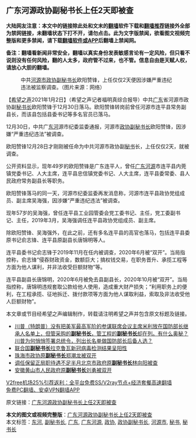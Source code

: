  <h2>广东河源政协副秘书长上任2天即被查</h2> <p class="notice"><b>大陆网友注意：本文中的链接除此处和文末的<a href="https://github.com/bannedbook/fanqiang" >翻墙</a>软件下载和<a href="https://github.com/killgcd/justmysocks/blob/master/README.md">翻墙推荐</a>链接外全部为禁网链接，未翻墙状态下打不开，请勿点击。此为文字版禁闻，欲看图文视频完整版和更多禁闻，请下载<a href="https://github.com/bannedbook/fanqiang">翻墙软件或APP</a>后翻墙上禁闻网。</p><p>备注：翻墙看新闻非常安全，翻墙以真实身份发表敏感言论有一定风险，但只看不说则没有任何风险，翻的人太多，政府管不过来，也不管。信息自由是天赋人权，请放心大胆的翻墙。</b></p>  <div class="entry"> <figure><figcaption>中共<a href="https://www.bannedbook.org/bnews/tag/%E6%B2%B3%E6%BA%90%E5%B8%82/" class="st_tag internal_tag" rel="tag" title="标签 河源市 下的日志">河源市</a><a href="https://www.bannedbook.org/bnews/tag/%e6%94%bf%e5%8d%8f/" class="st_tag internal_tag" rel="tag" title="标签 政协 下的日志">政协</a><a href="https://www.bannedbook.org/bnews/tag/%E5%89%AF%E7%A7%98%E4%B9%A6%E9%95%BF/" class="st_tag internal_tag" rel="tag" title="标签 副秘书长 下的日志">副秘书长</a>欧阳赞锋，上任仅仅2天便因涉嫌严重违纪违法被监察调查。（图片来源：网络）</figcaption></figure> <p>【<span class='wp_keywordlink_affiliate'><a href="https://www.soundofhope.org" title="希望之声" target="_blank">希望之声</a></span>2021年1月2日】（希望之声记者福明真综合报导）中共<a href="https://www.bannedbook.org/bnews/tag/%e5%b9%bf%e4%b8%9c/" class="st_tag internal_tag" rel="tag" title="标签 广东 下的日志">广东</a>省河源市政协副<a href="https://www.bannedbook.org/bnews/tag/%E7%A7%98%E4%B9%A6%E9%95%BF/" class="st_tag internal_tag" rel="tag" title="标签 秘书长 下的日志">秘书长</a>欧阳赞锋于12月30日落马。欧阳赞锋转岗前曾任河源市连平县常务副县长，而该县包括县委书记等多名官员已落马。</p> <p>12月30日，中共广<a href="https://www.bannedbook.org/bnews/tag/%E4%B8%9C%E6%B2%B3/" class="st_tag internal_tag" rel="tag" title="标签 东河 下的日志">东河</a>源市纪委监委通报，河源市<a href="https://www.bannedbook.org/bnews/tag/%E6%94%BF%E5%8D%8F%E5%89%AF%E7%A7%98%E4%B9%A6%E9%95%BF/" class="st_tag internal_tag" rel="tag" title="标签 政协副秘书长 下的日志">政协副秘书长</a>欧阳赞锋，因涉嫌“严重违纪违法”被调查。</p> <p>欧阳赞锋12月28日才刚刚被任命为中共河源市政协副<a href="https://www.bannedbook.org/bnews/tag/%E7%A7%98%E4%B9%A6/" class="st_tag internal_tag" rel="tag" title="标签 秘书 下的日志">秘书</a>长，上任仅仅2天，就被调查。</p>  <p>公开资料显示，现年49岁的欧阳赞锋是广东连平人，曾任<a href="https://www.bannedbook.org/bnews/tag/%e5%b9%bf%e4%b8%9c%e6%b2%b3%e6%ba%90/" class="st_tag internal_tag" rel="tag" title="标签 广东河源 下的日志">广东河源</a>市连平县内莞镇党委书记、人大主席，连平县忠信镇党委书记、人大主席，连平县委常委、县人民政府常务副县长等职务。</p> <p>欧阳赞锋落马的同一天，河源市纪委监委再发消息称，河源市连平县政协党组成员、副主席吴海强，因涉嫌“严重违纪违法”被调查。</p> <p>现年57岁的吴海强，曾任连平县工业园管委会党工委书记、主任，党工委副书记、主任，2019年3月，吴海强调任连平县政协党组成员、副主席。</p>  <p>除欧阳赞锋、吴海强外，在此之前，还有多名连平县的高官也落马，包括连平县委原书记俞志锋、连平县原副县长唐锦明等人。</p> <p>连平县委书记俞志锋于2019年11月在任内被调查，2020年6月被“双开”。当局指控称，俞志锋“侵吞财政资金，数额巨大；搞权钱交易，在职务晋升、承揽工程等方面为他人谋利，并非法收受巨额财物”等。</p> <p>连平县副县长唐锦明，2020年6月被免去县副县长，2020年10月被“双开”。当局指控称，唐锦明违规套取公款给他人使用，造成重大财产损失；“利用职务上的便利，在工程承揽、征地拆迁、拨付款项等方面为他人谋取利益，索取及非法收受他人巨额财物”。</p>  <p>本文章或节目经希望之声编辑制作，转载请注明希望之声并包含原文标题及链接。</p> <ul class='op-related-articles' title='相关阅读'> <li><a href='https://www.bannedbook.org/bnews/bannedvideo/20201217/1449424.html' target='_blank'>川普（特朗普）没有把美军最高军阶的参谋联席会议主席米利放在国防部长继承人名单上，但管采购的<b>副秘书长</b>，管工程的<b>副秘书长</b>却在列。有什么奥秘？川普为何悄悄签署总统令，列出长名单做国防部长后备人选？</a></li> <li><a href='https://www.bannedbook.org/bnews/baitai/20201111/1429242.html' target='_blank'>联合国<b>副秘书长</b>拉克鲁瓦新冠病毒检测结果呈阳性</a></li> <li><a href='https://www.bannedbook.org/bnews/baitai/20200830/1387887.html' target='_blank'>珠海市政协原<b>副秘书长</b>郑潮龙被双开</a></li> <li><a href='https://www.bannedbook.org/bnews/baitai/20200814/1380224.html' target='_blank'>调任保留正局职待遇不足半月北京市政府原<b>副秘书长</b>林向阳被查</a></li> <li><a href='https://www.bannedbook.org/bnews/baitai/20200805/1375066.html' target='_blank'>安徽黄山市人民政府原<b>副秘书长</b>刘勇被双开</a></li> </ul> <p class="texttj"> <a href="https://www.bannedbook.org/forum23/topic22702.html" target="_blank">V2free机场25%引荐返利：全平台免费SS/V2ray节点+经济套餐高速翻墙</a><br/> <a href="https://github.com/bannedbook/fanqiang/wiki/%E7%A6%81%E9%97%BB%E7%BD%91%E5%AE%89%E5%8D%93%E7%BF%BB%E5%A2%99%E6%96%B0%E9%97%BBAPP" target="_blank">免费PC翻墙、安卓VPN翻墙APP</a></p><p>原文链接：<a class="src_link"  href="https://www.soundofhope.org/post/459656" target="_blank">广东河源政协副秘书长上任2天即被查</a></p><a name='sharetosocial'></a>       <div><b>本文的图文或视频完整版</b>：<a href='https://www.bannedbook.org/bnews/comments/20210102/1459721.html'>广东河源政协副秘书长上任2天即被查</a></div>  </div><!--END ENTRY--> <div class="postfooter"> <div>本文标签：<a href="https://www.bannedbook.org/bnews/tag/%E4%B8%9C%E6%B2%B3/" rel="tag">东河</a>, <a href="https://www.bannedbook.org/bnews/tag/%E5%89%AF%E7%A7%98%E4%B9%A6%E9%95%BF/" rel="tag">副秘书长</a>, <a href="https://www.bannedbook.org/bnews/tag/%e5%b9%bf%e4%b8%9c/" rel="tag">广东</a>, <a href="https://www.bannedbook.org/bnews/tag/%e5%b9%bf%e4%b8%9c%e6%b2%b3%e6%ba%90/" rel="tag">广东河源</a>, <a href="https://www.bannedbook.org/bnews/tag/%e6%94%bf%e5%8d%8f/" rel="tag">政协</a>, <a href="https://www.bannedbook.org/bnews/tag/%E6%94%BF%E5%8D%8F%E5%89%AF%E7%A7%98%E4%B9%A6%E9%95%BF/" rel="tag">政协副秘书长</a>, <a href="https://www.bannedbook.org/bnews/tag/%E6%B2%B3%E6%BA%90%E5%B8%82/" rel="tag">河源市</a>, <a href="https://www.bannedbook.org/bnews/tag/%E7%A7%98%E4%B9%A6/" rel="tag">秘书</a>, <a href="https://www.bannedbook.org/bnews/tag/%E7%A7%98%E4%B9%A6%E9%95%BF/" rel="tag">秘书长</a></div>  </div><!--END POSTFOOTER--> 